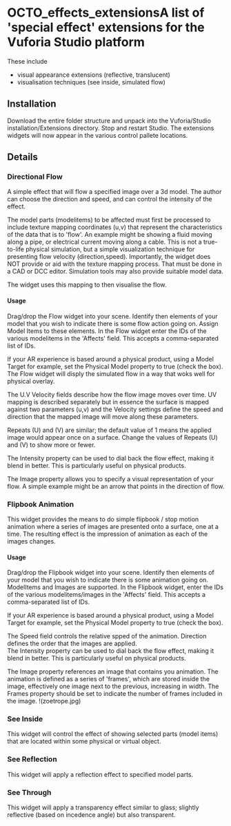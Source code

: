 # OCTO_effects_extensionsA list of 'special effect' extensions for the Vuforia Studio platform

These include
* visual appearance extensions (reflective, translucent)
* visualisation techniques (see inside, simulated flow)

## Installation

Download the entire folder structure and unpack into the Vuforia/Studio installation/Extensions
directory.  Stop and restart Studio. The extensions widgets will now appear in the various control pallete locations.
 
## Details

### Directional Flow
A simple effect that will flow a specified image over a 3d model. The author can
choose the direction and speed, and can control the intensity of the effect.

The model parts (modelitems) to be affected must first be processed to include texture mapping coordinates (u,v) that represent the characteristics of the data
that is to 'flow'.  An example might be showing a fluid moving along a pipe, or electrical current moving along a cable.  This is not a true-to-life physical simulation, but a simple visualization technique
for presenting flow velocity (direction,speed).  Importantly, the widget does NOT provide or aid with the texture mapping process. That must be done in a CAD or DCC editor.  Simulation tools may also provide suitable model data.

The widget uses this mapping to then visualise the flow.  

#### Usage
Drag/drop the Flow widget into your scene. Identify then elements of your model that you wish to indicate there is some flow action going on. Assign Model Items to these elements.
In the Flow widget enter the IDs of the various modelitems in the 'Affects' field. This accepts a comma-separated list of IDs.  

If your AR experience is based around a physical product, using a Model Target for example, set the Physical Model property to true (check the box).  The Flow widget will disply the simulated flow in a way that woks well for physical overlay.

The U.V Velocity fields describe how the flow image moves over time.  UV mapping is described separately but in essence the surface is mapped against two parameters (u,v) and the Velocity settings define the speed and direction that the
mapped image will move along these parameters.  

Repeats (U) and (V) are similar; the default value of 1 means the applied image would appear once on a surface.  Change the values of Repeats (U) and (V) to show more or fewer.

The Intensity property can be used to dial back the flow effect, making it blend in better. This is particularly useful on physical products.

The Image property allows you to specify a visual representation of your flow. A simple example might be an arrow that points in the direction of flow.

### Flipbook Animation
This widget provides the means to do simple flipbook / stop motion animation where a series of images are presented onto a surface, one at a time.  The resulting effect is the impression of animation as each of the images changes.

#### Usage
Drag/drop the Flipbook widget into your scene. Identify then elements of your model that you wish to indicate there is some animation going on. ModelItems and Images are supported.
In the Flipbook widget, enter the IDs of the various modelitems/images in the 'Affects' field. This accepts a comma-separated list of IDs.  

If your AR experience is based around a physical product, using a Model Target for example, set the Physical Model property to true (check the box).  

The Speed field controls the relative spped of the animation. 
Direction defines the order that the images are applied.  
The Intensity property can be used to dial back the flow effect, making it blend in better. This is particularly useful on physical products.

The Image property references an image that contains you animation. The animation is defined as a series of 'frames', which are stored inside the image, effectively one image 
next to the previous, increasing in width.  The Frames property should be set to indicate the number of frames included in the image.
!(zoetrope.jpg)

### See Inside
This widget will control the effect of showing selected parts (model items) that are located within some physical or virtual object.

### See Reflection
This widget will apply a reflection effect to specified model parts.

### See Through
This widget will apply a transparency effect similar to glass; slightly reflective (based on incedence angle) but also transparent.
